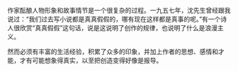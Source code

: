 作家酝酿人物形象和故事情节是一个很复杂的过程。一九五七年，沈先生曾经跟我说过：“我们过去写小说都是真真假假的，哪有现在这样都是真事的呢。”有一个诗人很欣赏“真真假假”这句话，说是这说明了创作的规律，也说明了什么是浪漫主义。

然而必须有丰富的生活经验，积累了众多的印象，并加上作者的思想、感情和才能，才有可能想象得真实，以至把创造变得好像是报导。